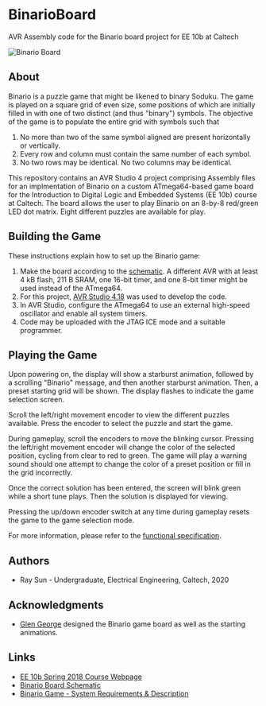 # BinarioBoard
AVR Assembly code for the Binario board project for EE 10b at Caltech

![Binario Board](/img/ee10b_boardl.png)

## About
Binario is a puzzle game that might be likened to binary Soduku. The game is played on a square grid of even size, some positions of which are initially filled in with one of two distinct (and thus "binary") symbols. The objective of the game is to populate the entire grid with symbols such that

1. No more than two of the same symbol aligned are present horizontally or vertically.
2. Every row and column must contain the same number of each symbol.
3. No two rows may be identical. No two columns may be identical.

This repository contains an AVR Studio 4 project comprising Assembly files for an implmentation of Binario on a custom ATmega64-based game board for the Introduction to Digital Logic and Embedded Systems (EE 10b) course at Caltech. The board allows the user to play Binario on an 8-by-8 red/green LED dot matrix. Eight different puzzles are available for play. 

## Building the Game
These instructions explain how to set up the Binario game:

1. Make the board according to the [schematic](http://wolverine.caltech.edu/ee10b/homework/binario/binariosch.pdf). A different AVR with at least 4 kB flash, 211 B SRAM, one 16-bit timer, and one 8-bit timer might be used instead of the ATmega64.
2. For this project, [AVR Studio 4.18](http://www.microchip.com/mplab/avr-support/avr-and-sam-downloads-archive) was used to develop the code.
3. In AVR Studio, configure the ATmega64 to use an external high-speed oscillator and enable all system timers.
4. Code may be uploaded with the JTAG ICE mode and a suitable programmer.

## Playing the Game

Upon powering on, the display will show a starburst animation, followed by a scrolling "Binario" message, and then another starburst animation. Then, a preset starting grid will be shown. The display flashes to indicate the game selection screen. 

Scroll the left/right movement encoder to view the different puzzles available. Press the encoder to select the puzzle and start the game.

During gameplay, scroll the encoders to move the blinking cursor. Pressing the left/right movement encoder will change the color of the selected position, cycling from clear to red to green. The game will play a warning sound should one attempt to change the color of a preset position or fill in the grid incorrectly.

Once the correct solution has been entered, the screen will blink green while a short tune plays. Then the solution is displayed for viewing.

Pressing the up/down encoder switch at any time during gameplay resets the game to the game selection mode.

For more information, please refer to the [functional specification](https://github.com/ElectronicToast/BinarioBoard/blob/master/binario_funcspec.pdf).

## Authors
* Ray Sun - Undergraduate, Electrical Engineering, Caltech, 2020

## Acknowledgments
* [Glen George](https://directory.caltech.edu/personnel/gleng) designed the Binario game board as well as the starting animations.

## Links
* [EE 10b Spring 2018 Course Webpage](http://wolverine.caltech.edu/ee10b/)
* [Binario Board Schematic](http://wolverine.caltech.edu/ee10b/homework/binario/binariosch.pdf)
* [Binario Game - System Requirements & Description](http://wolverine.caltech.edu/ee10b/homework/binario/binariosys.htm)
